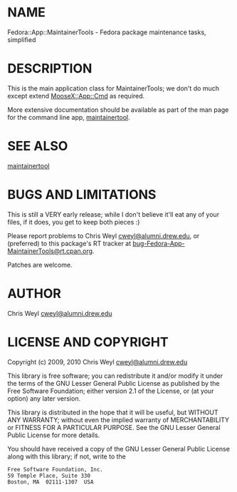 # NAME

Fedora::App::MaintainerTools - Fedora package maintenance tasks, simplified

# DESCRIPTION

This is the main application class for MaintainerTools; we don't do much
except extend [MooseX::App::Cmd](http://search.cpan.org/perldoc?MooseX::App::Cmd) as required.

More extensive documentation should be available as part of the man page
for the command line app, [maintainertool](http://search.cpan.org/perldoc?maintainertool).

# SEE ALSO

[maintainertool](http://search.cpan.org/perldoc?maintainertool)

# BUGS AND LIMITATIONS

This is still a VERY early release; while I don't believe it'll eat any of
your files, if it does, you get to keep both pieces :)

Please report problems to Chris Weyl <cweyl@alumni.drew.edu>, or (preferred)
to this package's RT tracker at bug-Fedora-App-MaintainerTools@rt.cpan.org.

Patches are welcome.

# AUTHOR

Chris Weyl  <cweyl@alumni.drew.edu>



# LICENSE AND COPYRIGHT

Copyright (c) 2009, 2010 Chris Weyl <cweyl@alumni.drew.edu>

This library is free software; you can redistribute it and/or
modify it under the terms of the GNU Lesser General Public
License as published by the Free Software Foundation; either
version 2.1 of the License, or (at your option) any later version.

This library is distributed in the hope that it will be useful,
but WITHOUT ANY WARRANTY; without even the implied warranty of
MERCHANTABILITY or FITNESS FOR A PARTICULAR PURPOSE.  See the GNU
Lesser General Public License for more details.

You should have received a copy of the GNU Lesser General Public
License along with this library; if not, write to the

    Free Software Foundation, Inc.
    59 Temple Place, Suite 330
    Boston, MA  02111-1307  USA